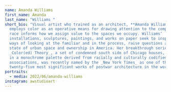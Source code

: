 ```yaml
---
name: Amanda Williams
first_name: Amanda
last_name: "Williams "
short_bio: "Visual artist who trained as an architect, **Amanda Williams**
  employs color as an operative means for drawing attention to the complex ways
  race informs how we assign value to the spaces we occupy. Williams’
  installations, sculptures, paintings, and works on paper seek to inspire new
  ways of looking at the familiar and in the process, raise questions about the
  state of urban space and ownership in America. Her breakthrough series,
  _Color(ed) Theory_, a set of condemned south side of Chicago houses, painted
  in a monochrome palette derived from racially and culturally codified color
  associations, was recently named by the _New York Times_ as one of the
  twenty-five most significant works of postwar architecture in the world. "
portraits:
  - media: 2022/06/amanda-williams
instagram: awstudioart
---
```

